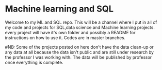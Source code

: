 # Machine learning and SQL
Welcome to my ML and SQL repo. This will be a channel where I put in all of my code and projects for SQL,data science and Machine learning projects. every project will have it's own folder and possibly a README for instructions on how to use it. Codes are in master branches. 

#NB: Some of the projects posted on here don't have the data clean-up or any data at all because the data isn't public and are still under research by the professor I was working with. The data will be published by professor once everything is complete. 

